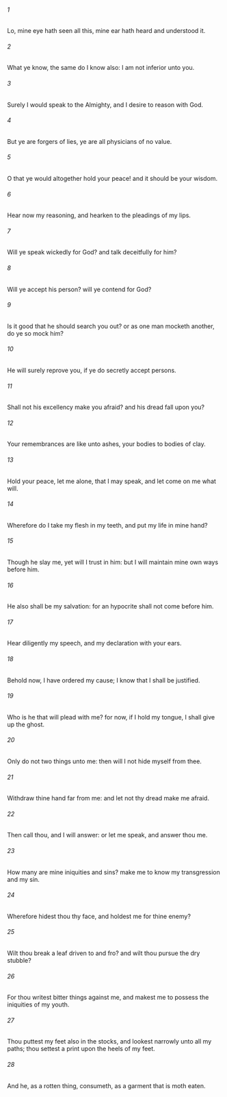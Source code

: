 ###### 1
Lo, mine eye hath seen all this, mine ear hath heard and understood it.

###### 2
What ye know, the same do I know also: I am not inferior unto you.

###### 3
Surely I would speak to the Almighty, and I desire to reason with God.

###### 4
But ye are forgers of lies, ye are all physicians of no value.

###### 5
O that ye would altogether hold your peace! and it should be your wisdom.

###### 6
Hear now my reasoning, and hearken to the pleadings of my lips.

###### 7
Will ye speak wickedly for God? and talk deceitfully for him?

###### 8
Will ye accept his person? will ye contend for God?

###### 9
Is it good that he should search you out? or as one man mocketh another, do ye so mock him?

###### 10
He will surely reprove you, if ye do secretly accept persons.

###### 11
Shall not his excellency make you afraid? and his dread fall upon you?

###### 12
Your remembrances are like unto ashes, your bodies to bodies of clay.

###### 13
Hold your peace, let me alone, that I may speak, and let come on me what will.

###### 14
Wherefore do I take my flesh in my teeth, and put my life in mine hand?

###### 15
Though he slay me, yet will I trust in him: but I will maintain mine own ways before him.

###### 16
He also shall be my salvation: for an hypocrite shall not come before him.

###### 17
Hear diligently my speech, and my declaration with your ears.

###### 18
Behold now, I have ordered my cause; I know that I shall be justified.

###### 19
Who is he that will plead with me? for now, if I hold my tongue, I shall give up the ghost.

###### 20
Only do not two things unto me: then will I not hide myself from thee.

###### 21
Withdraw thine hand far from me: and let not thy dread make me afraid.

###### 22
Then call thou, and I will answer: or let me speak, and answer thou me.

###### 23
How many are mine iniquities and sins? make me to know my transgression and my sin.

###### 24
Wherefore hidest thou thy face, and holdest me for thine enemy?

###### 25
Wilt thou break a leaf driven to and fro? and wilt thou pursue the dry stubble?

###### 26
For thou writest bitter things against me, and makest me to possess the iniquities of my youth.

###### 27
Thou puttest my feet also in the stocks, and lookest narrowly unto all my paths; thou settest a print upon the heels of my feet.

###### 28
And he, as a rotten thing, consumeth, as a garment that is moth eaten.

